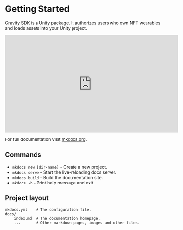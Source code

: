 # Getting Started

Gravity SDK is a Unity package. It authorizes users who own NFT wearables and loads assets into your Unity project.

<iframe width="560" height="315" src="https://www.youtube.com/embed/NNAj7YMWpSo" frameborder="0" allow="accelerometer; autoplay; encrypted-media; gyroscope; picture-in-picture" allowfullscreen></iframe>

For full documentation visit [mkdocs.org](https://www.mkdocs.org).

## Commands

* `mkdocs new [dir-name]` - Create a new project.
* `mkdocs serve` - Start the live-reloading docs server.
* `mkdocs build` - Build the documentation site.
* `mkdocs -h` - Print help message and exit.

## Project layout

    mkdocs.yml    # The configuration file.
    docs/
        index.md  # The documentation homepage.
        ...       # Other markdown pages, images and other files.
